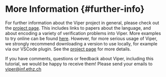 # More Information {#further-info}

For further information about the Viper project in general, please check out the [project page](http://viper.ethz.ch). This includes links to papers about the language, and about encoding a variety of verification problems into Viper. More examples to try online can be found [here](http://viper.ethz.ch/examples/). However, for more serious usage of Viper, we strongly recommend downloading a version to use locally, for example via our VSCode plugin. See the [project page](http://viper.ethz.ch) for more details.

If you have comments, questions or feedback about Viper, including this tutorial, we would be happy to receive them! Please send your emails to [viper@inf.ethz.ch](mailto:viper@inf.ethz.ch)